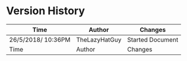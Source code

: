 # Version History

| Time | Author | Changes |
|------|--------|---------|
|26/5/2018/ 10:36PM | TheLazyHatGuy | Started Document |
| Time | Author | Changes |
